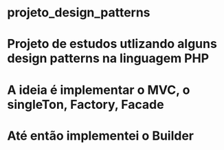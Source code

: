 # projeto_design_patterns
# Projeto de estudos utlizando alguns design patterns na linguagem PHP
# A ideia é implementar o MVC, o singleTon, Factory, Facade
# Até então implementei o Builder
